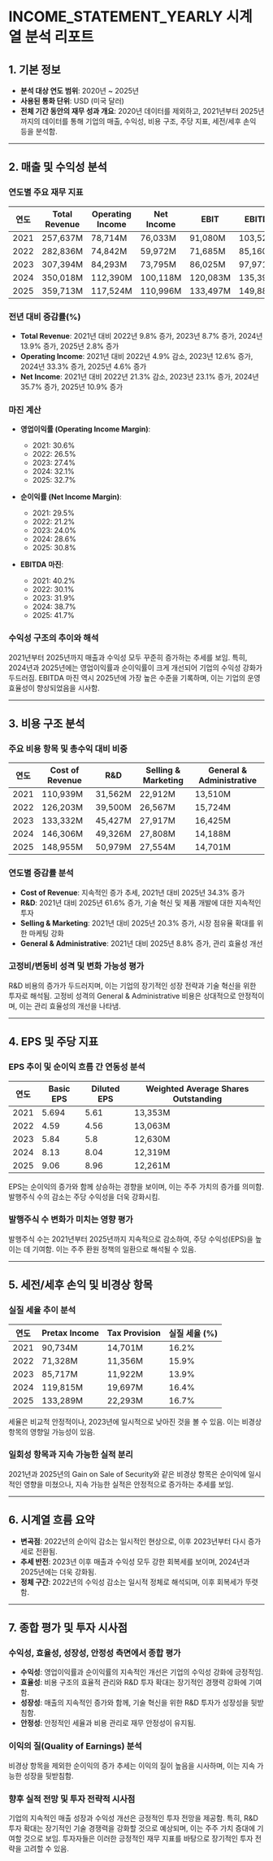 # INCOME_STATEMENT_YEARLY 시계열 분석 리포트

## 1. 기본 정보

- **분석 대상 연도 범위**: 2020년 ~ 2025년
- **사용된 통화 단위**: USD (미국 달러)
- **전체 기간 동안의 재무 성과 개요**: 2020년 데이터를 제외하고, 2021년부터 2025년까지의 데이터를 통해 기업의 매출, 수익성, 비용 구조, 주당 지표, 세전/세후 손익 등을 분석함.

---

## 2. 매출 및 수익성 분석

### 연도별 주요 재무 지표

| 연도 | Total Revenue | Operating Income | Net Income | EBIT | EBITDA | Gross Profit |
|------|---------------|------------------|------------|------|--------|--------------|
| 2021 | 257,637M     | 78,714M          | 76,033M    | 91,080M | 103,521M | 146,698M    |
| 2022 | 282,836M     | 74,842M          | 59,972M    | 71,685M | 85,160M  | 156,633M    |
| 2023 | 307,394M     | 84,293M          | 73,795M    | 86,025M | 97,971M  | 174,062M    |
| 2024 | 350,018M     | 112,390M         | 100,118M   | 120,083M | 135,394M | 203,712M    |
| 2025 | 359,713M     | 117,524M         | 110,996M   | 133,497M | 149,882M | 210,758M    |

### 전년 대비 증감률(%)

- **Total Revenue**: 2021년 대비 2022년 9.8% 증가, 2023년 8.7% 증가, 2024년 13.9% 증가, 2025년 2.8% 증가
- **Operating Income**: 2021년 대비 2022년 4.9% 감소, 2023년 12.6% 증가, 2024년 33.3% 증가, 2025년 4.6% 증가
- **Net Income**: 2021년 대비 2022년 21.3% 감소, 2023년 23.1% 증가, 2024년 35.7% 증가, 2025년 10.9% 증가

### 마진 계산

- **영업이익률 (Operating Income Margin)**: 
  - 2021: 30.6%
  - 2022: 26.5%
  - 2023: 27.4%
  - 2024: 32.1%
  - 2025: 32.7%

- **순이익률 (Net Income Margin)**:
  - 2021: 29.5%
  - 2022: 21.2%
  - 2023: 24.0%
  - 2024: 28.6%
  - 2025: 30.8%

- **EBITDA 마진**:
  - 2021: 40.2%
  - 2022: 30.1%
  - 2023: 31.9%
  - 2024: 38.7%
  - 2025: 41.7%

### 수익성 구조의 추이와 해석

2021년부터 2025년까지 매출과 수익성 모두 꾸준히 증가하는 추세를 보임. 특히, 2024년과 2025년에는 영업이익률과 순이익률이 크게 개선되어 기업의 수익성 강화가 두드러짐. EBITDA 마진 역시 2025년에 가장 높은 수준을 기록하며, 이는 기업의 운영 효율성이 향상되었음을 시사함.

---

## 3. 비용 구조 분석

### 주요 비용 항목 및 총수익 대비 비중

| 연도 | Cost of Revenue | R&D | Selling & Marketing | General & Administrative |
|------|-----------------|-----|---------------------|--------------------------|
| 2021 | 110,939M       | 31,562M | 22,912M             | 13,510M                  |
| 2022 | 126,203M       | 39,500M | 26,567M             | 15,724M                  |
| 2023 | 133,332M       | 45,427M | 27,917M             | 16,425M                  |
| 2024 | 146,306M       | 49,326M | 27,808M             | 14,188M                  |
| 2025 | 148,955M       | 50,979M | 27,554M             | 14,701M                  |

### 연도별 증감률 분석

- **Cost of Revenue**: 지속적인 증가 추세, 2021년 대비 2025년 34.3% 증가
- **R&D**: 2021년 대비 2025년 61.6% 증가, 기술 혁신 및 제품 개발에 대한 지속적인 투자
- **Selling & Marketing**: 2021년 대비 2025년 20.3% 증가, 시장 점유율 확대를 위한 마케팅 강화
- **General & Administrative**: 2021년 대비 2025년 8.8% 증가, 관리 효율성 개선

### 고정비/변동비 성격 및 변화 가능성 평가

R&D 비용의 증가가 두드러지며, 이는 기업의 장기적인 성장 전략과 기술 혁신을 위한 투자로 해석됨. 고정비 성격의 General & Administrative 비용은 상대적으로 안정적이며, 이는 관리 효율성의 개선을 나타냄.

---

## 4. EPS 및 주당 지표

### EPS 추이 및 순이익 흐름 간 연동성 분석

| 연도 | Basic EPS | Diluted EPS | Weighted Average Shares Outstanding |
|------|-----------|-------------|-------------------------------------|
| 2021 | 5.694     | 5.61        | 13,353M                             |
| 2022 | 4.59      | 4.56        | 13,063M                             |
| 2023 | 5.84      | 5.8         | 12,630M                             |
| 2024 | 8.13      | 8.04        | 12,319M                             |
| 2025 | 9.06      | 8.96        | 12,261M                             |

EPS는 순이익의 증가와 함께 상승하는 경향을 보이며, 이는 주주 가치의 증가를 의미함. 발행주식 수의 감소는 주당 수익성을 더욱 강화시킴.

### 발행주식 수 변화가 미치는 영향 평가

발행주식 수는 2021년부터 2025년까지 지속적으로 감소하여, 주당 수익성(EPS)을 높이는 데 기여함. 이는 주주 환원 정책의 일환으로 해석될 수 있음.

---

## 5. 세전/세후 손익 및 비경상 항목

### 실질 세율 추이 분석

| 연도 | Pretax Income | Tax Provision | 실질 세율 (%) |
|------|---------------|---------------|---------------|
| 2021 | 90,734M      | 14,701M       | 16.2%         |
| 2022 | 71,328M      | 11,356M       | 15.9%         |
| 2023 | 85,717M      | 11,922M       | 13.9%         |
| 2024 | 119,815M     | 19,697M       | 16.4%         |
| 2025 | 133,289M     | 22,293M       | 16.7%         |

세율은 비교적 안정적이나, 2023년에 일시적으로 낮아진 것을 볼 수 있음. 이는 비경상 항목의 영향일 가능성이 있음.

### 일회성 항목과 지속 가능한 실적 분리

2021년과 2025년의 Gain on Sale of Security와 같은 비경상 항목은 순이익에 일시적인 영향을 미쳤으나, 지속 가능한 실적은 안정적으로 증가하는 추세를 보임.

---

## 6. 시계열 흐름 요약

- **변곡점**: 2022년의 순이익 감소는 일시적인 현상으로, 이후 2023년부터 다시 증가세로 전환됨.
- **추세 반전**: 2023년 이후 매출과 수익성 모두 강한 회복세를 보이며, 2024년과 2025년에는 더욱 강화됨.
- **정체 구간**: 2022년의 수익성 감소는 일시적 정체로 해석되며, 이후 회복세가 뚜렷함.

---

## 7. 종합 평가 및 투자 시사점

### 수익성, 효율성, 성장성, 안정성 측면에서 종합 평가

- **수익성**: 영업이익률과 순이익률의 지속적인 개선은 기업의 수익성 강화에 긍정적임.
- **효율성**: 비용 구조의 효율적 관리와 R&D 투자 확대는 장기적인 경쟁력 강화에 기여함.
- **성장성**: 매출의 지속적인 증가와 함께, 기술 혁신을 위한 R&D 투자가 성장성을 뒷받침함.
- **안정성**: 안정적인 세율과 비용 관리로 재무 안정성이 유지됨.

### 이익의 질(Quality of Earnings) 분석

비경상 항목을 제외한 순이익의 증가 추세는 이익의 질이 높음을 시사하며, 이는 지속 가능한 성장을 뒷받침함.

### 향후 실적 전망 및 투자 전략적 시사점

기업의 지속적인 매출 성장과 수익성 개선은 긍정적인 투자 전망을 제공함. 특히, R&D 투자 확대는 장기적인 기술 경쟁력을 강화할 것으로 예상되며, 이는 주주 가치 증대에 기여할 것으로 보임. 투자자들은 이러한 긍정적인 재무 지표를 바탕으로 장기적인 투자 전략을 고려할 수 있음.